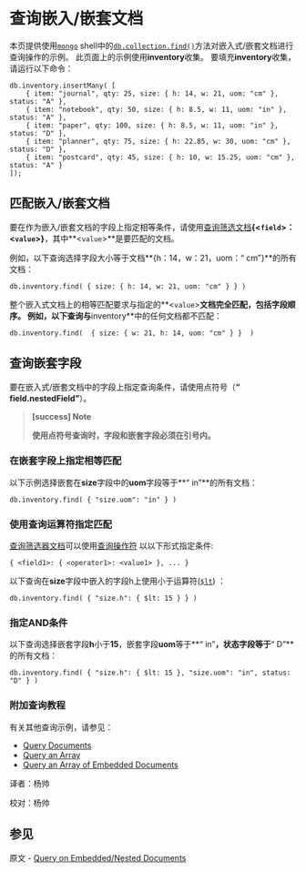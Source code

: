 # 查询嵌入/嵌套文档
本页提供使用[`mongo`](https://docs.mongodb.com/master/reference/program/mongo/#bin.mongo) shell中的[`db.collection.find()`](https://docs.mongodb.com/manual/reference/method/db.collection.find/#db.collection.find)方法对嵌入式/嵌套文档进行查询操作的示例。 此页面上的示例使用**inventory**收集。 要填充**inventory**收集，请运行以下命令：

```shell
db.inventory.insertMany( [
	{ item: "journal", qty: 25, size: { h: 14, w: 21, uom: "cm" }, status: "A" },
	{ item: "notebook", qty: 50, size: { h: 8.5, w: 11, uom: "in" }, status: "A" },
	{ item: "paper", qty: 100, size: { h: 8.5, w: 11, uom: "in" }, status: "D" },
	{ item: "planner", qty: 75, size: { h: 22.85, w: 30, uom: "cm" }, status: "D" },
	{ item: "postcard", qty: 45, size: { h: 10, w: 15.25, uom: "cm" }, status: "A" }
]);
```

## **匹配嵌入/嵌套文档**

要在作为嵌入/嵌套文档的字段上指定相等条件，请使用[查询筛选文档](https://docs.mongodb.com/master/core/document/#document-query-filter)**{<`field`>：<`value`>}**，其中**<`value`>**是要匹配的文档。

例如，以下查询选择字段大小等于文档**{h：14，w：21，uom：“ cm”}**的所有文档：

```shell
db.inventory.find( { size: { h: 14, w: 21, uom: "cm" } } )
```

整个嵌入式文档上的相等匹配要求与指定的**<`value`>**文档完全匹配，包括字段顺序。 例如，以下查询与**inventory**中的任何文档都不匹配：

```shell
db.inventory.find(  { size: { w: 21, h: 14, uom: "cm" } }  )
```

## **查询嵌套字段**

要在嵌入式/嵌套文档中的字段上指定查询条件，请使用点符号（**“ field.nestedField”**）。

> **[success] Note**
>
> **使用点符号查询时，字段和嵌套字段必须在引号内。**

### 在嵌套字段上指定相等匹配

以下示例选择嵌套在**size**字段中的**uom**字段等于**“ in”**的所有文档：

```shell
db.inventory.find( { "size.uom": "in" } )
```

### 使用查询运算符指定匹配

[查询筛选器文档](https://docs.mongodb.com/master/core/document/#document-query-filter)可以使用[查询操作符](https://docs.mongodb.com/master/reference/operator/query/#query-selectors) 以以下形式指定条件:

```shell
{ <field1>: { <operator1>: <value1> }, ... }
```

以下查询在**size**字段中嵌入的字段h上使用小于运算符([`$lt`](https://docs.mongodb.com/master/reference/operator/query/lt/#op._S_lt)) ：

```shell
db.inventory.find( { "size.h": { $lt: 15 } } )
```

### 指定AND条件

以下查询选择嵌套字段**h**小于**15**，嵌套字段**uom**等于**“ in”**，状态字段等于**“ D”**的所有文档：

```shell
db.inventory.find( { "size.h": { $lt: 15 }, "size.uom": "in", status: "D" } )
```

### 附加查询教程

有关其他查询示例，请参见：

- [Query Documents](https://docs.mongodb.com/manual/tutorial/query-documents/)
- [Query an Array](https://docs.mongodb.com/manual/tutorial/query-arrays/)
- [Query an Array of Embedded Documents](https://docs.mongodb.com/manual/tutorial/query-array-of-documents/)




译者：杨帅

校对：杨帅

## 参见

原文 - [Query on Embedded/Nested Documents]( https://docs.mongodb.com/manual/tutorial/query-embedded-documents/ )

